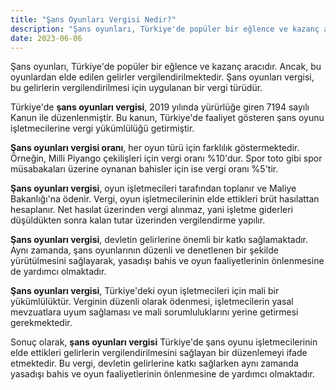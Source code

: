 ```yaml
---
title: "Şans Oyunları Vergisi Nedir?"
description: "Şans oyunları, Türkiye'de popüler bir eğlence ve kazanç aracıdır."
date: 2023-06-06
---
```


Şans oyunları, Türkiye'de popüler bir eğlence ve kazanç aracıdır. Ancak, bu oyunlardan elde edilen gelirler
vergilendirilmektedir. Şans oyunları vergisi, bu gelirlerin vergilendirilmesi için uygulanan bir vergi türüdür.

Türkiye'de **şans oyunları vergisi**, 2019 yılında yürürlüğe giren 7194 sayılı Kanun ile düzenlenmiştir. Bu kanun,
Türkiye'de faaliyet gösteren şans oyunu işletmecilerine vergi yükümlülüğü getirmiştir.

**Şans oyunları vergisi oranı**, her oyun türü için farklılık göstermektedir. Örneğin, Milli Piyango çekilişleri için
vergi oranı %10'dur. Spor toto gibi spor müsabakaları üzerine oynanan bahisler için ise vergi oranı %5'tir.

**Şans oyunları vergisi**, oyun işletmecileri tarafından toplanır ve Maliye Bakanlığı'na ödenir. Vergi, oyun
işletmecilerinin elde ettikleri brüt hasılattan hesaplanır. Net hasılat üzerinden vergi alınmaz, yani işletme giderleri
düşüldükten sonra kalan tutar üzerinden vergilendirme yapılır.

**Şans oyunları vergisi**, devletin gelirlerine önemli bir katkı sağlamaktadır. Aynı zamanda, şans oyunlarının düzenli
ve denetlenen bir şekilde yürütülmesini sağlayarak, yasadışı bahis ve oyun faaliyetlerinin önlenmesine de yardımcı
olmaktadır.

**Şans oyunları vergisi**, Türkiye'deki oyun işletmecileri için mali bir yükümlülüktür. Verginin düzenli olarak
ödenmesi, işletmecilerin yasal mevzuatlara uyum sağlaması ve mali sorumluluklarını yerine getirmesi gerekmektedir.

Sonuç olarak, **şans oyunları vergisi** Türkiye'de şans oyunu işletmecilerinin elde ettikleri gelirlerin
vergilendirilmesini sağlayan bir düzenlemeyi ifade etmektedir. Bu vergi, devletin gelirlerine katkı sağlarken aynı
zamanda yasadışı bahis ve oyun faaliyetlerinin önlenmesine de yardımcı olmaktadır.
